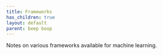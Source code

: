 ```yaml
---
title: Frameworks
has_children: true
layout: default
parent: beep boop
---
```


Notes on various frameworks available for machine learning.
